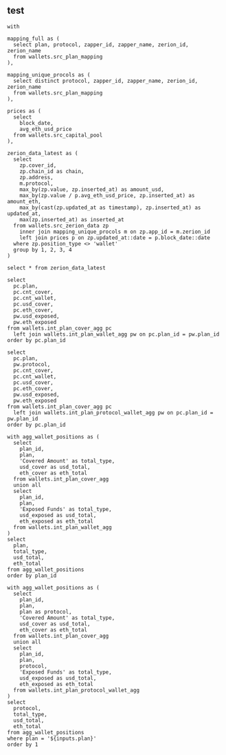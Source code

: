 ## test

```test
with

mapping_full as (
  select plan, protocol, zapper_id, zapper_name, zerion_id, zerion_name
  from wallets.src_plan_mapping
),

mapping_unique_procols as (
  select distinct protocol, zapper_id, zapper_name, zerion_id, zerion_name
  from wallets.src_plan_mapping
),

prices as (
  select
    block_date,
    avg_eth_usd_price
  from wallets.src_capital_pool
),

zerion_data_latest as (
  select
    zp.cover_id,
    zp.chain_id as chain,
    zp.address,
    m.protocol,
    max_by(zp.value, zp.inserted_at) as amount_usd,
    max_by(zp.value / p.avg_eth_usd_price, zp.inserted_at) as amount_eth,
    max_by(cast(zp.updated_at as timestamp), zp.inserted_at) as updated_at,
    max(zp.inserted_at) as inserted_at
  from wallets.src_zerion_data zp
    inner join mapping_unique_procols m on zp.app_id = m.zerion_id
    left join prices p on zp.updated_at::date = p.block_date::date
  where zp.position_type <> 'wallet'
  group by 1, 2, 3, 4
)

select * from zerion_data_latest
```

```plan_list
select
  pc.plan,
  pc.cnt_cover,
  pc.cnt_wallet,
  pc.usd_cover,
  pc.eth_cover,
  pw.usd_exposed,
  pw.eth_exposed
from wallets.int_plan_cover_agg pc
  left join wallets.int_plan_wallet_agg pw on pc.plan_id = pw.plan_id
order by pc.plan_id
```

```plan_protocol_list
select
  pc.plan,
  pw.protocol,
  pc.cnt_cover,
  pc.cnt_wallet,
  pc.usd_cover,
  pc.eth_cover,
  pw.usd_exposed,
  pw.eth_exposed
from wallets.int_plan_cover_agg pc
  left join wallets.int_plan_protocol_wallet_agg pw on pc.plan_id = pw.plan_id
order by pc.plan_id
```

```plan_stack
with agg_wallet_positions as (
  select
    plan_id,
    plan,
    'Covered Amount' as total_type,
    usd_cover as usd_total,
    eth_cover as eth_total
  from wallets.int_plan_cover_agg
  union all
  select
    plan_id,
    plan,
    'Exposed Funds' as total_type,
    usd_exposed as usd_total,
    eth_exposed as eth_total
  from wallets.int_plan_wallet_agg
)
select
  plan,
  total_type,
  usd_total,
  eth_total
from agg_wallet_positions
order by plan_id
```

<ButtonGroup name=plan title="Select Plan">
    <ButtonGroupItem valueLabel="Entry Cover" value="Entry Cover" />
    <ButtonGroupItem valueLabel="Essential Cover" value="Essential Cover" />
    <ButtonGroupItem valueLabel="Elite Cover" value="Elite Cover" default />
</ButtonGroup>

```protocol_stack
with agg_wallet_positions as (
  select
    plan_id,
    plan,
    plan as protocol,
    'Covered Amount' as total_type,
    usd_cover as usd_total,
    eth_cover as eth_total
  from wallets.int_plan_cover_agg
  union all
  select
    plan_id,
    plan,
    protocol,
    'Exposed Funds' as total_type,
    usd_exposed as usd_total,
    eth_exposed as eth_total
  from wallets.int_plan_protocol_wallet_agg
)
select
  protocol,
  total_type,
  usd_total,
  eth_total
from agg_wallet_positions
where plan = '${inputs.plan}'
order by 1
```

<Tabs>
  <Tab label='USD'>
    <BarChart 
      data={protocol_stack}
      title='Totals'
      x=total_type
      y=usd_total
      series=protocol
      swapXY=true
    />
    <BarChart 
      data={protocol_stack}
      title='% Share'
      x=total_type
      y=usd_total
      series=protocol
      type=stacked100
      swapXY=true
    />
  </Tab>
  <Tab label='ETH'>
    <BarChart 
      data={protocol_stack}
      title='Totals'
      x=protocol
      y=eth_total
      series=total_type
      swapXY=true
      type=grouped
    />
    <BarChart 
      data={protocol_stack}
      title="% Share"
      x=protocol
      y=eth_total
      series=total_type
      type=stacked100
      labels=true
      swapXY=true
    />
  </Tab>
</Tabs>

